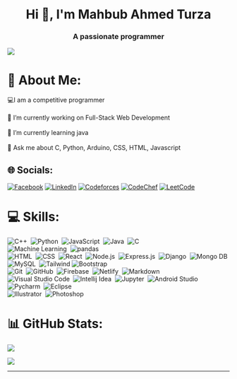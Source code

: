 <h1 align="center">Hi 👋, I'm Mahbub Ahmed Turza</h1>
<h3 align="center">A passionate programmer</h3>

![](https://komarev.com/ghpvc/?username=Mahbub2001&color=brightgreen)

# 💫 About Me:
💻I am a competitive programmer<br><br>🔭 I’m currently working on Full-Stack Web Development<br><br>🌱 I’m currently learning java<br><br>💬 Ask me about C, Python, Arduino, CSS, HTML, Javascript


## 🌐 Socials:
[![Facebook](https://img.shields.io/badge/Facebook-%231877F2.svg?logo=Facebook&logoColor=white)](https://facebook.com/profile.php?id=100076033624420) 
[![LinkedIn](https://img.shields.io/badge/LinkedIn-%230077B5.svg?logo=linkedin&logoColor=white)](https://www.linkedin.com/in/mahbub-ahmed-turza/) 
[![Codeforces](https://img.shields.io/badge/Codeforces-1F8ACB?logo=codeforces&logoColor=fff&style=flat)](https://codeforces.com/profile/ahmed_prime)
[![CodeChef](https://img.shields.io/badge/CodeChef-5B4638?logo=codechef&logoColor=fff&style=flat)](https://www.codechef.com/users/mahbub_ahmed01)
[![LeetCode](https://img.shields.io/badge/LeetCode-FFA116?logo=leetcode&logoColor=fff&style=flat)](https://leetcode.com/imahbubturza/)

# 💻 Skills:
![C++](https://img.shields.io/badge/-C++-05122A?style=flat&logo=C%2B%2B&logoColor=00599C)&nbsp;
![Python](https://img.shields.io/badge/-Python-05122A?style=flat&logo=python)&nbsp;
![JavaScript](https://img.shields.io/badge/-JavaScript-05122A?style=flat&logo=javascript)&nbsp;
![Java](https://img.shields.io/badge/-Java-05122A?style=flat&logo=Java&logoColor=FFA518)&nbsp;
![C](https://img.shields.io/badge/-C-05122A?style=flat&logo=C&logoColor=A8B9CC)&nbsp;\
![Machine Learning](https://img.shields.io/badge/-Machinelearning-05122A?style=flat)&nbsp;
![pandas](https://img.shields.io/badge/pandas-05122A?logo=pandas&logoColor=fff&style=flat)&nbsp;\
![HTML](https://img.shields.io/badge/-HTML-05122A?style=flat&logo=HTML5)&nbsp;
![CSS](https://img.shields.io/badge/-CSS-05122A?style=flat&logo=CSS3&logoColor=1572B6)&nbsp;
![React](https://img.shields.io/badge/-React-05122A?style=flat&logo=react)&nbsp;
![Node.js](https://img.shields.io/badge/-Node.js-05122A?style=flat&logo=Node.js)&nbsp;
![Express.js](https://img.shields.io/badge/Express.js-05122A?style=flat&logoColor=FFA518)&nbsp;
![Django](https://img.shields.io/badge/-Django-05122A?style=flat&logo=django&logoColor=white)&nbsp;
![Mongo DB](https://img.shields.io/badge/MongoDB-05122A?style=flat&logo=mongodb&logoColor=white)&nbsp;
![MySQL](https://img.shields.io/badge/MySQL-05122A?style=flat&logo=mysql&logoColor=white)&nbsp;
![Tailwind](https://img.shields.io/badge/Tailwind_CSS-05122A?style=flat&logo=tailwind-css&logoColor=white)
![Bootstrap](https://img.shields.io/badge/-Bootstrap-05122A?style=flat&logo=bootstrap&logoColor=563D7C)\
![Git](https://img.shields.io/badge/-Git-05122A?style=flat&logo=git)&nbsp;
![GitHub](https://img.shields.io/badge/-GitHub-05122A?style=flat&logo=github)&nbsp;
![Firebase](https://img.shields.io/badge/Firebase-05122A?logo=firebase&logoColor=000&style=flat)&nbsp;
![Netlify](https://img.shields.io/badge/Netlify-05122A?style=flat&logo=netlify&logoColor=white)&nbsp;
![Markdown](https://img.shields.io/badge/-Markdown-05122A?style=flat&logo=markdown)\
![Visual Studio Code](https://img.shields.io/badge/-Visual%20Studio%20Code-05122A?style=flat&logo=visual-studio-code&logoColor=007ACC)&nbsp;
![Intellij Idea](https://img.shields.io/badge/IntelliJ_IDEA-05122A.svg?style=flat&logo=intellij-idea&logoColor=white)&nbsp;
![Jupyter](https://img.shields.io/badge/Jupyter-05122A?style=flat&logo=Jupyter)&nbsp;
![Android Studio](https://img.shields.io/badge/Android_Studio-05122A?style=flat&logo=android-studio&logoColor=white)&nbsp;
![Pycharm](https://img.shields.io/badge/PyCharm-05122A.svg?&style=flat&logo=PyCharm&logoColor=white)&nbsp;
![Eclipse](https://img.shields.io/badge/-Eclipse-05122A?style=flat&logo=eclipse-ide&logoColor=2C2255)\
![Illustrator](https://img.shields.io/badge/-Illustrator-05122A?style=flat&logo=adobe-illustrator)&nbsp;
![Photoshop](https://img.shields.io/badge/-Photoshop-05122A?style=flat&logo=adobe-photoshop)&nbsp;


# 📊 GitHub Stats:

<p align="">
<a href="https://github.com/Mahbub2001">
   <img  align=""  src="https://github-readme-stats.anuraghazra1.vercel.app/api/top-langs/?username=Mahbub2001&theme=algolia&hide_border=false&no-bg=true&no-frame=true&langs_count=10"/>
</a>
</p>
   
<p align="">
<a href="https://github.com/Mahbub2001">
   <img  align=""  src="https://github-readme-stats-eight-theta.vercel.app/api?username=Mahbub2001&show_icons=true&theme=algolia&include_all_commits=true&count_private=true"/>
</a>
</p>





---



